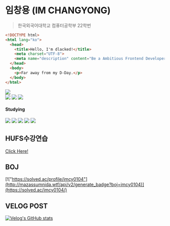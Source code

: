 # 임창용 (IM CHANGYONG)
> 한국외국어대학교 컴퓨터공학부 22학번

```html
<!DOCTYPE html>
<html lang="ko">
  <head>
    <title>Hello, I'm dlacked!</title>
    <meta charset="UTF-8">
    <meta name="description" content="Be a Ambitious Frontend Developer">
  </head>
  <body>
    <p>Far away from my D-Day.</p>
  </body>
</html>
```
<a href="https://www.python.org/"><img src="https://img.shields.io/badge/Python-black?style=for-the-badge&logo=Python&logoColor=3776AB"><br></a>
<img src="https://img.shields.io/badge/HTML-black?style=for-the-badge&logo=HTML5&logoColor=E34F26"> <img src="https://img.shields.io/badge/CSS-black?style=for-the-badge&logo=CSS3&logoColor=1572B6"> <img src="https://img.shields.io/badge/JavaScript-black?style=for-the-badge&logo=JavaScript&logoColor=F7DF1E">
#### Studying
<a href="https://ko.reactjs.org/"><img src="https://img.shields.io/badge/React.js-black?style=for-the-badge&logo=React&logoColor=61DAFB"></a> <a href="https://scrollrevealjs.org/"><img src="https://img.shields.io/badge/ScrollReveal.js-black?style=for-the-badge&logo=ScrollReveal&logoColor=FFCB36"></a> <a href=""><img src="https://img.shields.io/badge/Carousel.js-black?style=for-the-badge&logo=Carousel&logoColor=ffffff"></a> <a href="https://alvarotrigo.com/fullPage/"><img src="https://img.shields.io/badge/fullPage.js-black?style=for-the-badge&logo=fullPage&logoColor=ffffff"></a> <a href=""><img src="https://img.shields.io/badge/GSAP.js-black?style=for-the-badge&logo=GreenSock&logoColor=88CE02"></a>
<!--## TIMELINE

<table>
  <tr>
    <td>2022. 03. 02.</td>
    <td>한국외국어대학교 컴퓨터공학부 입학</td>
  </tr>
  <tr>
    <td>2022. 09. 17.</td>
    <td>Google Developer Students Club에서 4기 Member로 활동 시작</td>
  </tr>
  <tr>
    <td>2023. 02. 13.</td>
    <td>HUFS수강연습 배포 시작 (<a href="https://vsugangpractice.com">vsugangpractice.com</a>)</td>
  </tr>
  <tr>
    <td>2023. 03. 30.</td>
    <td>한국외국어대학교 컴퓨터공학부 학회 PnP에서 운영진(기획부)으로 활동 시작</td>
  </tr>
</table>-->

## HUFS수강연습
[Click Here!](https://vsugangpractice.com)

## BOJ
[!["https://solved.ac/profile/imcy0104"](http://mazassumnida.wtf/api/v2/generate_badge?boj=imcy0104)](https://solved.ac/imcy0104/)

## VELOG POST
[![Velog's GitHub stats](https://velog-readme-stats.vercel.app/api?name=imcy0104&color=dark)](https://velog.io/@imcy0104)
